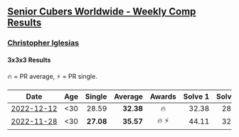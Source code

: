 <style>table {white-space: nowrap;}</style>
<link rel="stylesheet" type="text/css" href="/scw-comp/css/flags.css" />

## [Senior Cubers Worldwide - Weekly Comp Results](/scw-comp/results/)
### [Christopher Iglesias](README.md)

#### 3x3x3 Results

<span style="white-space: nowrap;">🔥 = PR average</span>, <span style="white-space: nowrap;">⚡ = PR single</span>.

| Date | Age | Single | Average | Awards | Solve 1 | Solve 2 | Solve 3 | Solve 4 | Solve 5 | Video |
| :--: | :--: | --: | --: | :--: | --: | --: | --: | --: | --: | :-- |
| [2022-12-12](../../results/2022-12-12/333.md) | <30 | 28.59 | **32.38** | 🔥 | 32.38 | 28.59 | 33.65 | 32.92 | 31.84 | [Desktop](https://www.facebook.com/events/1263750814207978/permalink/1271283480121378) / [Mobile](https://m.facebook.com/events/1263750814207978?view=permalink&id=1271283480121378) |
| [2022-11-28](../../results/2022-11-28/333.md) | <30 | **27.08** | **35.57** | 🔥 ⚡ | 44.11 | 32.19 | 38.52 | **27.08** | 36.00 | [Desktop](https://www.facebook.com/events/1541409726309933/permalink/1551950198589219) / [Mobile](https://m.facebook.com/events/1541409726309933?view=permalink&id=1551950198589219) |


<!-- Global site tag (gtag.js) - Google Analytics -->
<script async src="https://www.googletagmanager.com/gtag/js?id=UA-86348435-3"></script>
<script>window.dataLayer = window.dataLayer || []; function gtag() {dataLayer.push(arguments);} gtag('js', new Date()); gtag('config', 'UA-86348435-3');</script>
